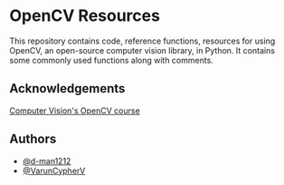 # OpenCV Resources

This repository contains code, reference functions, resources for using OpenCV, an open-source computer vision library, in Python. It contains some commonly used functions along with comments.
## Acknowledgements

[Computer Vision's OpenCV course](https://www.computervision.zone/courses/learn-opencv-in-3-hours/)



## Authors

- [@d-man1212](https://github.com/d-man1212)
- [@VarunCypherV](https://github.com/VarunCypherV)

